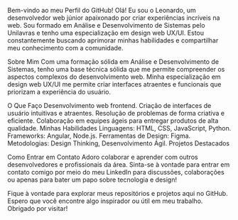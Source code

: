 Bem-vindo ao meu Perfil do GitHub!
Olá! Eu sou o Leonardo, um desenvolvedor web júnior apaixonado por criar experiências incríveis na web. Sou formado em Análise e Desenvolvimento de Sistemas pelo Unilavras e tenho uma especialização em design web UX/UI. Estou constantemente buscando aprimorar minhas habilidades e compartilhar meu conhecimento com a comunidade.

Sobre Mim
Com uma formação sólida em Análise e Desenvolvimento de Sistemas, tenho uma base técnica sólida que me permite compreender os aspectos complexos do desenvolvimento web. Minha especialização em design web UX/UI me permite criar interfaces atraentes e funcionais que priorizam a experiência do usuário.

O Que Faço
Desenvolvimento web frontend.
Criação de interfaces de usuário intuitivas e atraentes.
Resolução de problemas de forma criativa e eficiente.
Colaboração em equipes ágeis para entregar produtos de alta qualidade.
Minhas Habilidades
Linguagens: HTML, CSS, JavaScript, Python.
Frameworks: Angular, Node.js.
Ferramentas de Design: Figma.
Metodologias: Design Thinking, Desenvolvimento Ágil.
Projetos Destacados

Como Entrar em Contato
Adoro colaborar e aprender com outros desenvolvedores e profissionais da área. Sinta-se à vontade para entrar em contato comigo por meio do meu LinkedIn para discussões, colaborações ou apenas para bater um papo sobre tecnologia e design!

Fique à vontade para explorar meus repositórios e projetos aqui no GitHub. Espero que você encontre algo inspirador ou útil em meu trabalho. Obrigado por visitar!
